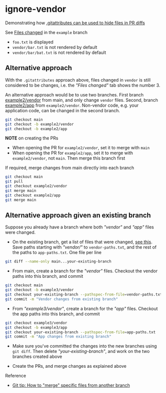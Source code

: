 # ignore-vendor

Demonstrating how [.gitattributes can be used to hide files in PR diffs](https://docs.github.com/en/repositories/working-with-files/managing-files/customizing-how-changed-files-appear-on-github)

See [Files changed](https://github.com/mozey/ignore-vendor/pull/1/files) in the `example` branch
- `foo.txt` is displayed
- `vendor/bar.txt` is not rendered by default
- `vendor/bar/bat.txt` is not rendered by default


## Alternative approach

With the `.gitattributes` approach above, files changed in `vendor` is still considered to be changes, i.e. the *"Files changed"* tab shows the number 3.

An alternative approach would be to use two branches. First branch [example2/vendor](https://github.com/mozey/ignore-vendor/pull/3/files) from main, and only change `vendor` files. Second, branch [example2/app](https://github.com/mozey/ignore-vendor/pull/4/files) from `example2/vendor`. Non-vendor code, e.g. your application code, can be changed in the second branch.
```sh
git checkout main
git checkout -b example2/vendor
git checkout -b example2/app
```

**NOTE** on creating the PRs
- When opening the PR for `example2/vendor`, set it to merge with `main`
- When opening the PR for `example2/app`, set it to merge with `example2/vendor`, not `main`. Then merge this branch first

If required, merge changes from main directly into each branch
```sh
git checkout main
git pull
git checkout example2/vendor
git merge main
git checkout example2/app
git merge main
```


## Alternative approach given an existing branch

Suppose you already have a branch where both *"vendor"* and *"app"* files were changed. 

- On the existing branch, get a list of files that were changed, [see this](https://www.mozey.co/post/git/#list-changes-in-branch). Save paths starting with *"vendor/"* to `vendor-paths.txt`, and the rest of the paths to `app-paths.txt`. One file per line
```sh
git diff --name-only main...your-existing-branch
```

- From main, create a branch for the *"vendor"* files. Checkout the vendor paths into this branch, and commit
```sh
git checkout main
git checkout -b example3/vendor
git checkout your-existing-branch --pathspec-from-file=vendor-paths.txt
git commit -m "Vendor changes from existing branch"
```

- From *"example3/vendor"*, create a branch for the *"app"* files. Checkout the app paths into this branch, and commit
```sh
git checkout example3/vendor
git checkout -b example3/app
git checkout your-existing-branch --pathspec-from-file=app-paths.txt
git commit -m "App changes from existing branch"
```

- Make sure you've committed the changes into the new branches using `git diff`. Then delete *"your-existing-branch"*, and work on the two branches created above

- Create the PRs, and merge changes as explained above

Reference
- [Git tip: How to "merge" specific files from another branch](https://jasonrudolph.com/blog/2009/02/25/git-tip-how-to-merge-specific-files-from-another-branch/)





